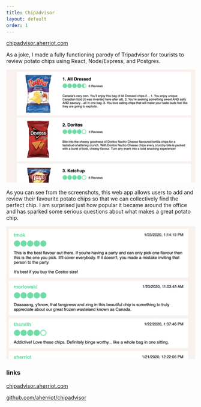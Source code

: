 ```yaml
---
title: Chipadvisor
layout: default
order: 1
---
```


[chipadvisor.aherriot.com](https://chipadvisor.aherriot.com)

As a joke, I made a fully functioning parody of Tripadvisor for tourists to review potato chips using React, Node/Express, and Postgres.

![Chipadvisor list](/static/chipadvisor1.png)

As you can see from the screenshots, this web app allows users to add and review their favourite potato chips so that we can collectively find the perfect chip. I am surprised just how popular it became around the office and has sparked some serious questions about what makes a great potato chip.

![Chipadvisor Reviews](/static/chipadvisor2.png)

### links
[chipadvisor.aherriot.com](https://chipadvisor.aherriot.com)

[github.com/aherriot/chipadvisor](https://github.com/aherriot/chipadvisor)